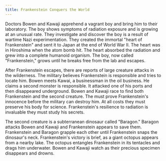 ```yaml
---
title: Frankenstein Conquers the World
---
```


Doctors Bowen and Kawaji apprehend a vagrant boy and bring him to their
laboratory. The boy shows symptoms of radiation exposure and is growing at an
unusual rate. They investigate and discover the boy is a result of wartime Nazi
experimentation. They created the immortal "heart of Frankenstein" and sent it
to Japan at the end of World War II. The heart was in Hiroshima when the atom
bomb hit. The heart absorbed the radiation and grew into a complete humanoid
organism. The boy, now called "Frankenstein," grows until he breaks free from
the lab and escapes.

After Frankenstein escapes, there are reports of large creature attacks in the
wilderness. The military believes Frankenstein is responsible and tries to
locate him. Bowen meets Kawai, a businessman in the oil business. He claims a
second monster is responsible. It attacked one of his ports and then disappeared
underground. Bowen and Kawaji race to find both Frankenstein and the second
creature. The must prove Frankenstein's innocence before the military can
destroy him. At all costs they must preserve his body for science.
Frankenstein's resilience to radiation is invaluable they must study his
secrets.

The second creature is a subterranean dinosaur called "Baragon." Baragon attacks
Bowen and Kawaji and Frankenstein appears to save them. Frankenstein and Baragon
grapple each other until Frankenstein snaps the dinosaur's neck. Frankenstein's
victory is brief, as a giant octopus appears from a nearby lake. The octopus
entangles Frankenstein in its tentacles and drags him underwater. Bowen and
Kawaji watch as their precious specimen disappears and drowns.

